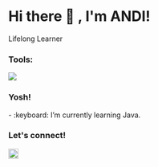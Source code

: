 # <summary><strong>Hi there :wave: , I'm ANDI!</strong></summary>
Lifelong Learner
### <summary><strong>Tools:</strong></summary>
<p>
    <img src="https://img.shields.io/badge/Text%20Editor-Visual%20Studio%20Code-blue?&logo=visual%20studio%20code&logoColor=blue" />
</p>

### <summary><strong>Yosh!</strong></summary>
<p>
    - :keyboard: I’m currently learning Java. </br>
<p>
 
### <summary><strong>Let's connect!</strong></summary>
</a>
<a href="https://www.instagram.com/_ndihm?igsh=MW9ndWxzbnAycHFvcQ==">
  <img align="left" alt="Goo's Instagram" width="20px" src="https://simpleicons.now.sh/instagram/495f7e" />
</a>
